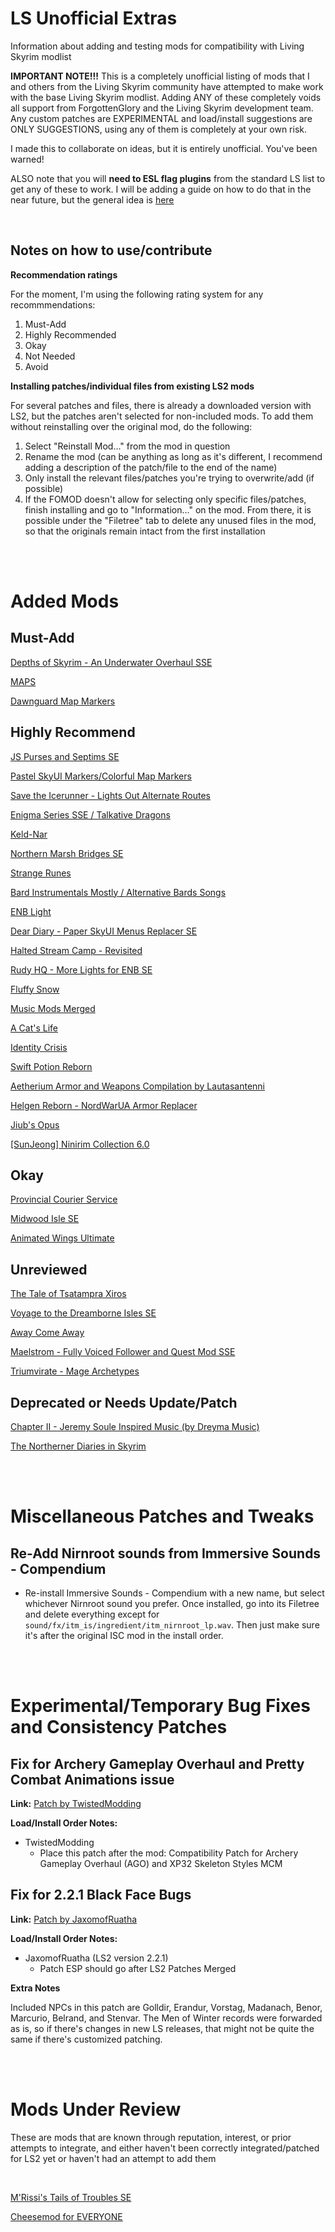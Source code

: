 # LS Unofficial Extras
Information about adding and testing mods for compatibility with Living Skyrim modlist

**IMPORTANT NOTE!!!**
This is a completely unofficial listing of mods that I and others from the Living Skyrim community have attempted to make work with the base Living Skyrim modlist. Adding ANY of these completely voids all support from ForgottenGlory and the Living Skyrim development team. Any custom patches are EXPERIMENTAL and load/install suggestions are ONLY SUGGESTIONS, using any of them is completely at your own risk.

I made this to collaborate on ideas, but it is entirely unofficial. You've been warned!

ALSO note that you will **need to ESL flag plugins** from the standard LS list to get any of these to work. I will be adding a guide on how to do that in the near future, but the general idea is [here](https://tes5edit.github.io/docs/8-managing-mod-files.html#ESLifyingPluginstheeasyway)

<br>

## Notes on how to use/contribute

**Recommendation ratings**

For the moment, I'm using the following rating system for any recommmendations:

1. Must-Add
2. Highly Recommended
3. Okay
4. Not Needed
5. Avoid

**Installing patches/individual files from existing LS2 mods**

For several patches and files, there is already a downloaded version with LS2, but the patches aren't selected for non-included mods. To add them without reinstalling over the original mod, do the following:

1. Select "Reinstall Mod..." from the mod in question
2. Rename the mod (can be anything as long as it's different, I recommend adding a description of the patch/file to the end of the name)
3. Only install the relevant files/patches you're trying to overwrite/add (if possible)
4. If the FOMOD doesn't allow for selecting only specific files/patches, finish installing and go to "Information..." on the mod. From there, it is possible under the "Filetree" tab to delete any unused files in the mod, so that the originals remain intact from the first installation

<br><br>

# Added Mods

## Must-Add

[Depths of Skyrim - An Underwater Overhaul SSE](mod-details/DepthsOfSkyrim.md)

[MAPS](mod-details/MAPS.md)

[Dawnguard Map Markers](mod-details/DawnguardMapMarkers.md)

## Highly Recommend

[JS Purses and Septims SE](mod-details/JSPursesAndSeptims.md)

[Pastel SkyUI Markers/Colorful Map Markers](mod-details/PastelMarkers.md)

[Save the Icerunner - Lights Out Alternate Routes](mod-details/SaveTheIcerunner.md)

[Enigma Series SSE / Talkative Dragons](mod-details/EnigmaSeriesTalkativeDragons.md)

[Keld-Nar](mod-details/KeldNar.md)

[Northern Marsh Bridges SE](mod-details/NorthernMarshBridges.md)

[Strange Runes](mod-details/StrangeRunes.md)

[Bard Instrumentals Mostly / Alternative Bards Songs](mod-details/AlternativeBardSongs.md)

[ENB Light](mod-details/ENBLight.md)

[Dear Diary - Paper SkyUI Menus Replacer SE](mod-details/DearDiary.md)

[Halted Stream Camp - Revisited](mod-details/HaltedStreamCampRevisited.md)

[Rudy HQ - More Lights for ENB SE](mod-details/RudyHQMoreLightsForENB.md)

[Fluffy Snow](mod-details/FluffySnow.md)

[Music Mods Merged](mod-details/MusicModsMerged.md)

[A Cat's Life](mod-details/ACatsLife.md)

[Identity Crisis](mod-details/IdentityCrisis.md)

[Swift Potion Reborn](mod-details/SwiftPotionReborn.md)

[Aetherium Armor and Weapons Compilation by Lautasantenni](mod-details/AetheriumArmorAndWeapons.md)

[Helgen Reborn - NordWarUA Armor Replacer](mod-details/HelgenRebornArmorReplacer.md)

[Jiub's Opus](mod-details/JiubsOpus.md)

[[SunJeong] Ninirim Collection 6.0](mod-details/NinirimCollection.md)

## Okay

[Provincial Courier Service](mod-details/ProvincialCourierService.md)

[Midwood Isle SE](mod-details/MidwoodIsle.md)

[Animated Wings Ultimate](mod-details/AnimatedWingsUltimate.md)

## Unreviewed

[The Tale of Tsatampra Xiros](mod-details/TsatampraXiros.md)

[Voyage to the Dreamborne Isles SE](mod-details/DreamborneIsles.md)

[Away Come Away](mod-details/AwayComeAway.md)

[Maelstrom - Fully Voiced Follower and Quest Mod SSE](mod-details/Maelstrom.md)

[Triumvirate - Mage Archetypes](mod-details/Triumvirate.md)

## Deprecated or Needs Update/Patch

[Chapter II - Jeremy Soule Inspired Music (by Dreyma Music)](mod-details/ChapterII.md)

[The Northerner Diaries in Skyrim](mod-details/NorthernerDiaries.md)

<br><br>

# Miscellaneous Patches and Tweaks

## Re-Add Nirnroot sounds from Immersive Sounds - Compendium

* Re-install Immersive Sounds - Compendium with a new name, but select whichever Nirnroot sound you prefer. Once installed, go into its Filetree and delete everything except for `sound/fx/itm_is/ingredient/itm_nirnroot_lp.wav`. Then just make sure it's after the original ISC mod in the install order.

<br><br>

# Experimental/Temporary Bug Fixes and Consistency Patches

## Fix for Archery Gameplay Overhaul and Pretty Combat Animations issue

**Link:** [Patch by TwistedModding](custom-patches/ago_pca_patch.rar)

**Load/Install Order Notes:**
* TwistedModding
  * Place this patch after the mod: Compatibility Patch for Archery Gameplay Overhaul (AGO) and XP32 Skeleton Styles MCM
  
  
## Fix for 2.2.1 Black Face Bugs

**Link:** [Patch by JaxomofRuatha](custom-patches/LS2%20BFB%20Fixes%20Patch.esp)

**Load/Install Order Notes:**
* JaxomofRuatha (LS2 version 2.2.1)
  * Patch ESP should go after LS2 Patches Merged
  
**Extra Notes**

Included NPCs in this patch are Golldir, Erandur, Vorstag, Madanach, Benor, Marcurio, Belrand, and Stenvar. The Men of Winter records were forwarded as is, so if there's changes in new LS releases, that might not be quite the same if there's customized patching.

<br><br>

# Mods Under Review

These are mods that are known through reputation, interest, or prior attempts to integrate, and either haven't been correctly integrated/patched for LS2 yet or haven't had an attempt to add them

<br>

[M'Rissi's Tails of Troubles SE](mod-details/MrissisTailsOfTroubles.md)

[Cheesemod for EVERYONE](mod-details/CheesemodForEveryone.md)
